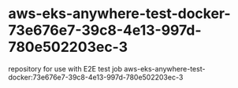 # aws-eks-anywhere-test-docker-73e676e7-39c8-4e13-997d-780e502203ec-3
repository for use with E2E test job aws-eks-anywhere-test-docker:73e676e7-39c8-4e13-997d-780e502203ec-3

